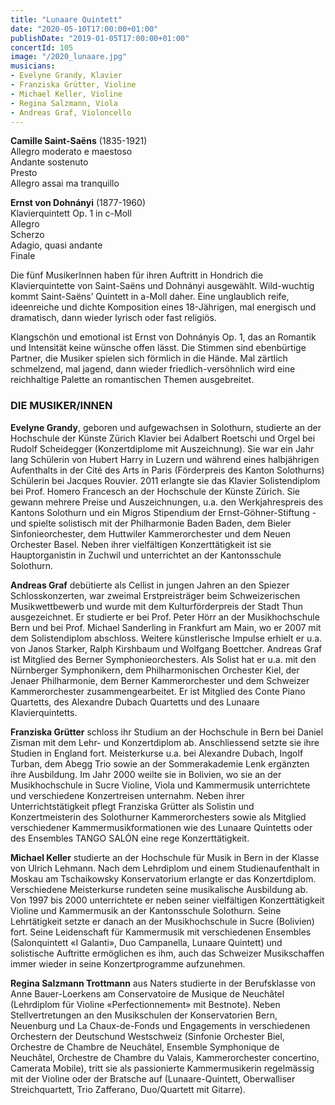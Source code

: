 ```yaml
---
title: "Lunaare Quintett"
date: "2020-05-10T17:00:00+01:00"
publishDate: "2019-01-05T17:00:00+01:00"
concertId: 105
image: "/2020_lunaare.jpg"
musicians:
- Evelyne Grandy, Klavier
- Franziska Grütter, Violine
- Michael Keller, Violine
- Regina Salzmann, Viola
- Andreas Graf, Violoncello
---
```


__Camille Saint-Saëns__ (1835-1921)  
Allegro moderato e maestoso  
Andante sostenuto  
Presto  
Allegro assai ma tranquillo  

__Ernst von Dohnányi__ (1877-1960)  
Klavierquintett Op. 1 in c-Moll  
Allegro  
Scherzo  
Adagio, quasi andante  
Finale  

Die fünf MusikerInnen haben für ihren Auftritt in Hondrich die Klavierquintette von  Saint-Saëns und 
Dohnányi ausgewählt. Wild-wuchtig kommt Saint-Saëns’ Quintett in a-Moll daher. Eine unglaublich reife,
ideenreiche und dichte Komposition eines 18-Jährigen, mal energisch und dramatisch, dann wieder lyrisch
oder fast religiös.

Klangschön und emotional ist Ernst von Dohnányis Op. 1, das an Romantik und Intensität keine wünsche offen
lässt. Die Stimmen sind ebenbürtige Partner, die Musiker spielen sich förmlich in die Hände. Mal zärtlich
schmelzend, mal jagend, dann wieder friedlich-versöhnlich wird eine reichhaltige Palette an romantischen
Themen ausgebreitet.

### DIE MUSIKER/INNEN

__Evelyne Grandy__, geboren und aufgewachsen in Solothurn, studierte an der Hochschule der Künste Zürich
Klavier bei Adalbert Roetschi und Orgel bei Rudolf Scheidegger (Konzertdiplome mit Auszeichnung). Sie 
war ein Jahr lang Schülerin von Hubert Harry in Luzern und während eines halbjährigen Aufenthalts in 
der Cité des Arts in Paris (Förderpreis des Kanton Solothurns) Schülerin bei Jacques Rouvier. 2011
erlangte sie das Klavier Solistendiplom bei Prof. Homero Francesch an der Hochschule der Künste Zürich.
Sie gewann mehrere Preise und Auszeichnungen, u.a. den Werkjahrespreis des Kantons Solothurn und ein
Migros Stipendium der Ernst-Göhner-Stiftung - und spielte solistisch mit der Philharmonie Baden Baden,
dem Bieler Sinfonieorchester, dem Huttwiler Kammerorchester und dem Neuen Orchester Basel. Neben ihrer
vielfältigen Konzerttätigkeit ist sie Hauptorganistin in Zuchwil und unterrichtet an der Kantonsschule
Solothurn.
 
__Andreas Graf__ debütierte als Cellist in jungen Jahren an den Spiezer Schlosskonzerten, war zweimal
Erstpreisträger beim Schweizerischen Musikwettbewerb und wurde mit dem Kulturförderpreis der Stadt
Thun ausgezeichnet. Er studierte er bei Prof. Peter Hörr an der Musikhochschule Bern und bei Prof.
Michael Sanderling in Frankfurt am Main, wo er 2007 mit dem Solistendiplom abschloss. Weitere
künstlerische Impulse erhielt er u.a. von Janos Starker, Ralph Kirshbaum und Wolfgang Boettcher. Andreas
Graf ist Mitglied des Berner Symphonieorchesters. Als Solist hat er u.a. mit den Nürnberger Symphonikern,
dem Philharmonischen Orchester Kiel, der Jenaer Philharmonie, dem Berner Kammerorchester und dem 
Schweizer Kammerorchester zusammengearbeitet. Er ist Mitglied des Conte Piano Quartetts, des Alexandre
Dubach Quartetts und des Lunaare Klavierquintetts.

__Franziska Grütter__ schloss ihr Studium an der Hochschule in Bern
bei Daniel Zisman mit dem Lehr- und Konzertdiplom ab. Anschliessend setzte
sie ihre Studien in England fort. Meisterkurse u.a. bei Alexandre Dubach, Ingolf
Turban, dem Abegg Trio sowie an der Sommerakademie Lenk ergänzten ihre
Ausbildung. Im Jahr 2000 weilte sie in Bolivien, wo sie an der Musikhochschule in
Sucre Violine, Viola und Kammermusik unterrichtete und verschiedene Konzertreisen
unternahm. Neben ihrer Unterrichtstätigkeit pflegt Franziska Grütter als Solistin
und Konzertmeisterin des Solothurner Kammerorchesters sowie als Mitglied verschiedener
Kammermusikformationen wie des Lunaare Quintetts oder des Ensembles TANGO SALÓN
eine rege Konzerttätigkeit.

__Michael Keller__ studierte an der Hochschule für Musik in Bern in der
Klasse von Ulrich Lehmann. Nach dem Lehrdiplom und einem Studienaufenthalt
in Moskau am Tschaikowsky Konservatorium erlangte er das Konzertdiplom.
Verschiedene Meisterkurse rundeten seine musikalische Ausbildung ab.
Von 1997 bis 2000 unterrichtete er neben seiner vielfältigen Konzerttätigkeit
Violine und Kammermusik an der Kantonsschule Solothurn. Seine Lehrtätigkeit
setzte er danach an der Musikhochschule in Sucre (Bolivien) fort. Seine
Leidenschaft für Kammermusik mit verschiedenen Ensembles (Salonquintett
«I Galanti», Duo Campanella, Lunaare Quintett) und solistische Auftritte
ermöglichen es ihm, auch das Schweizer Musikschaffen immer wieder in seine
Konzertprogramme aufzunehmen.

__Regina Salzmann Trottmann__ aus Naters studierte in der Berufsklasse von
Anne Bauer-Loerkens am Conservatoire de Musique de Neuchâtel (Lehrdiplom für
Violine «Perfectionnement» mit Bestnote). Neben Stellvertretungen an den
Musikschulen der Konservatorien Bern, Neuenburg und La Chaux-de-Fonds und
Engagements in verschiedenen Orchestern der Deutschund Westschweiz (Sinfonie
Orchester Biel, Orchestre de Chambre de Neuchâtel, Ensemble Symphonique de
Neuchâtel, Orchestre de Chambre du Valais, Kammerorchester concertino, Camerata
Mobile), tritt sie als passionierte Kammermusikerin regelmässig mit der Violine
oder der Bratsche auf (Lunaare-Quintett, Oberwalliser Streichquartett, Trio
Zafferano, Duo/Quartett mit Gitarre).
